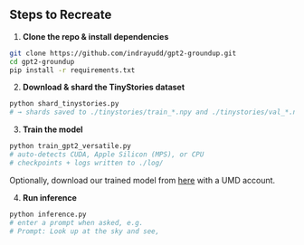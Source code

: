 ## Steps to Recreate

1. **Clone the repo & install dependencies**

```bash
git clone https://github.com/indrayudd/gpt2-groundup.git
cd gpt2-groundup
pip install -r requirements.txt
```

2. **Download & shard the TinyStories dataset**

```bash
python shard_tinystories.py
# → shards saved to ./tinystories/train_*.npy and ./tinystories/val_*.npy
```

3. **Train the model**

```bash
python train_gpt2_versatile.py
# auto‑detects CUDA, Apple Silicon (MPS), or CPU
# checkpoints + logs written to ./log/
```
Optionally, download our trained model from [here](https://drive.google.com/file/d/1HMOaR_PZf2CuIjmu-nKb0T959bH4euo-/view?usp=sharing) with a UMD account.

4. **Run inference**

```bash
python inference.py
# enter a prompt when asked, e.g.
# Prompt: Look up at the sky and see,
```

